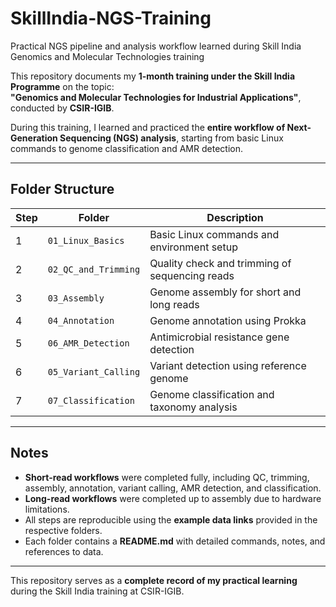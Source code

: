 # SkillIndia-NGS-Training
Practical NGS pipeline and analysis workflow learned during Skill India Genomics and Molecular Technologies training


This repository documents my **1-month training under the Skill India Programme** on the topic:  
**"Genomics and Molecular Technologies for Industrial Applications"**, conducted by **CSIR-IGIB**.  

During this training, I learned and practiced the **entire workflow of Next-Generation Sequencing (NGS) analysis**, starting from basic Linux commands to genome classification and AMR detection.  

---

## Folder Structure

| Step | Folder | Description |
|------|--------|-------------|
| 1 | `01_Linux_Basics` | Basic Linux commands and environment setup |
| 2 | `02_QC_and_Trimming` | Quality check and trimming of sequencing reads |
| 3 | `03_Assembly` | Genome assembly for short and long reads |
| 4 | `04_Annotation` | Genome annotation using Prokka |
| 5 | `06_AMR_Detection` | Antimicrobial resistance gene detection |
| 6 | `05_Variant_Calling` | Variant detection using reference genome |
| 7 | `07_Classification` | Genome classification and taxonomy analysis |

---

## Notes

- **Short-read workflows** were completed fully, including QC, trimming, assembly, annotation, variant calling, AMR detection, and classification.  
- **Long-read workflows** were completed up to assembly due to hardware limitations.  
- All steps are reproducible using the **example data links** provided in the respective folders.  
- Each folder contains a **README.md** with detailed commands, notes, and references to data.  

---

This repository serves as a **complete record of my practical learning** during the Skill India training at CSIR-IGIB.  

